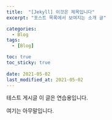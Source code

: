 ```yaml
---
title:  "[Jekyll] 이것은 제목입니다"
excerpt: "포스트 목록에서 보여지는 소개 글"

categories:
  - Blog
tags:
  - [Blog]

toc: true
toc_sticky: true
 
date: 2021-05-02
last_modified_at: 2021-05-02
---
```


테스트 게시글
이 글은 연습용입니다.

여기는 아무말입니다.